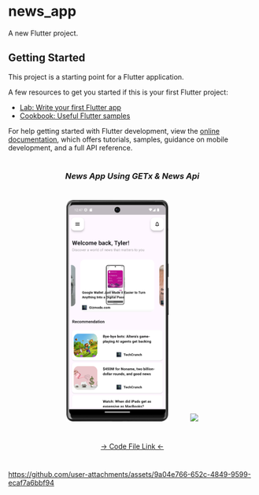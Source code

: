 # news_app

A new Flutter project.

## Getting Started

This project is a starting point for a Flutter application.

A few resources to get you started if this is your first Flutter project:

- [Lab: Write your first Flutter app](https://docs.flutter.dev/get-started/codelab)
- [Cookbook: Useful Flutter samples](https://docs.flutter.dev/cookbook)

For help getting started with Flutter development, view the
[online documentation](https://docs.flutter.dev/), which offers tutorials,
samples, guidance on mobile development, and a full API reference.


###
<h1></h1>
<h3 align="center"><i>News App Using GETx & News Api</i></h3>
<h1></h1>
<div align="center">
<img src="https://github.com/Prafulpatnecha/news_app/blob/master/image.png" height=450px hspace=20>
<img src="https://github.com/Prafulpatnecha/news_app/blob/master/image.2png" height=450px hspace=20>

</div>

<h1></h1>
<div align="center">
<a href="https://github.com/Prafulpatnecha/news_app/tree/master/lib">-> Code File Link <-</a>
</div>
<h1></h1>

https://github.com/user-attachments/assets/9a04e766-652c-4849-9599-ecaf7a6bbf94

